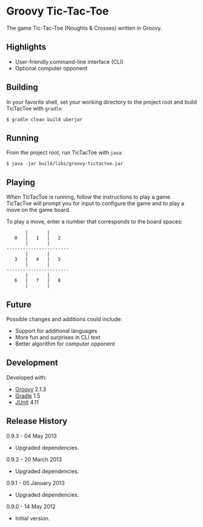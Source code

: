 Groovy Tic-Tac-Toe
==================

The game Tic-Tac-Toe (Noughts & Crosses) written in Groovy.


Highlights
----------

* User-friendly command-line interface (CLI)
* Optional computer opponent


Building
--------

In your favorite shell, set your working directory to the project root and
build TicTacToe with `gradle`:

    $ gradle clean build uberjar


Running
-------

From the project root, run TicTacToe with `java`:

    $ java -jar build/libs/groovy-tictactoe.jar


Playing
-------

When TicTacToe is running, follow the instructions to play a game. TicTacToe
will prompt you for input to configure the game and to play a move on the game
board.

To play a move, enter a number that corresponds to the board spaces:

           |       |
       0   |   1   |   2
           |       |
    -----------------------
           |       |
       3   |   4   |   5
           |       |
    -----------------------
           |       |
       6   |   7   |   8
           |       |


Future
------

Possible changes and additions could include:

* Support for additional languages
* More fun and surprises in CLI text
* Better algorithm for computer opponent


Development
-----------

Developed with:

* [Groovy](http://groovy.codehaus.org/) 2.1.3
* [Gradle](http://www.gradle.org/) 1.5
* [JUnit](http://junit.org/) 4.11


Release History
---------------

0.9.3 - 04 May 2013

* Upgraded dependencies.

0.9.2 - 20 March 2013

* Upgraded dependencies.

0.9.1 - 05 January 2013

* Upgraded dependencies.

0.9.0 - 14 May 2012

* Initial version.
